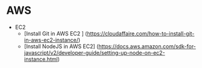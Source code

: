 # AWS
- EC2 
    - [Install Git in AWS EC2 ] (https://cloudaffaire.com/how-to-install-git-in-aws-ec2-instance/)
    - [Install NodeJS in AWS EC2] (https://docs.aws.amazon.com/sdk-for-javascript/v2/developer-guide/setting-up-node-on-ec2-instance.html)


